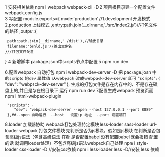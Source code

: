 1 安装相关依赖
  npm i webpack webpack-cli -D
2 项目根目录建一个配置文件 webpack.config.js  
3 写配置
 module.exports={
    mode:'production'  //1.development  开发模式 2.production  上线模式
    ,entry:path.join(__dirname,'./src/index2.js')//打包文件的路径
    ,output:{
        
     path:path.join(__dirname,'./dist'),//输出目录
     filename:'bunld.js'//输出文件名
    }//打包文件配置

}
4 新增脚本
  package.json中scripts节点中配置 
5 npm run dev   

6.配置webpack 自动打包
 npm i webpack-dev-server -D
  把 package.josn 中的scripts 的dev 属性值 从webpack 改成webpack-dev-server 即可
  "scripts": {
    "dev": "webpack-dev-server"
  },
  生成的打包文件是存在内存中的，不是存在磁盘上的,并且是存在根目录下
  运行 npm run dev
 7.配置生成webpack 预览页面
  npm  i  html-webpack-plugin

  
     "scripts": {
        "dev": "webpack-dev-server --open --host 127.0.0.1 --port 8889"
     },##--open 自动运行  --host   设置ip 地址  --port 设置端口
    
8.loader 加载器协助 webpack打包处理特定模块
    less-loader 
    sass-loader
    url-loader
  webpack 打包文件模块 先判断是否为js模块，假如是js模块 在判断是否包含高级js语法（包含高级语法 在看
  是否配置babel 没有配置babel 就会报错 配置的话 就调用loader处理）不包含高级js语法webpack自己处理
   npm i style-loader css-loader -D  //安装css依赖
   npm i less-loader less -D//安装 less 依赖